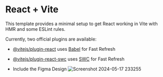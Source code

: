 # React + Vite

This template provides a minimal setup to get React working in Vite with HMR and some ESLint rules.

Currently, two official plugins are available:

- [@vitejs/plugin-react](https://github.com/vitejs/vite-plugin-react/blob/main/packages/plugin-react/README.md) uses [Babel](https://babeljs.io/) for Fast Refresh
- [@vitejs/plugin-react-swc](https://github.com/vitejs/vite-plugin-react-swc) uses [SWC](https://swc.rs/) for Fast Refresh

- Include the Figma Design
![Screenshot 2024-05-17 233255](https://github.com/Gayani-Nadeeshani/Brand-Page/assets/117030774/de9744bc-10ec-4e2f-b3b1-645169727a26)
